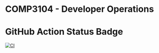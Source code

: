 # COMP3104 - Developer Operations


# GitHub Action Status Badge
[![CI](https://github.com/ArshiaMoradi2003/COMP_3104/actions/workflows/ci.yml/badge.svg)](https://github.com/ArshiaMoradi2003/COMP_3104/actions/workflows/ci.yml)